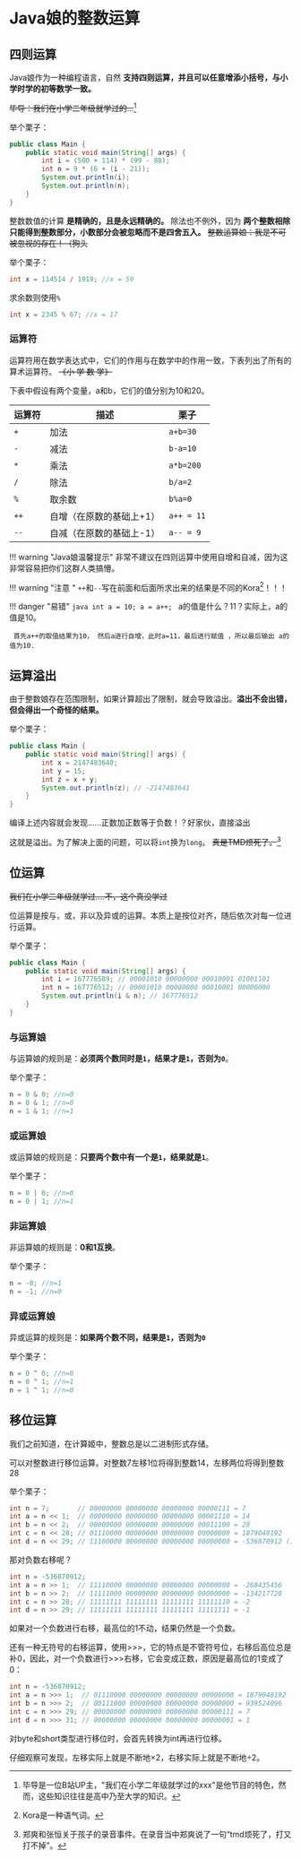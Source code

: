 # Java娘的整数运算
## 四则运算

Java娘作为一种编程语言，自然 **支持四则运算，并且可以任意增添小括号，与小学时学的初等数学一致。**

~~毕导：我们在小学二年级就学过的...~~[^1]

[^1]: 毕导是一位B站UP主，"我们在小学二年级就学过的xxx"是他节目的特色，然而，这些知识往往是高中乃至大学的知识。


举个栗子：
```java
public class Main {
    public static void main(String[] args) {
        int i = (500 + 114) * (99 - 88);
        int n = 9 * (6 + (i - 21)); 
        System.out.println(i);
        System.out.println(n);
    }
}

```
整数数值的计算 **是精确的，且是永远精确的。** 除法也不例外，因为 **两个整数相除只能得到整数部分，小数部分会被忽略而不是四舍五入。** ~~整数运算娘：我是不可被忽视的存在！（狗头~~

举个栗子：
```java
int x = 114514 / 1919; //x = 59
```
求余数则使用`%`
```java
int x = 2345 % 67; //x = 17
```

### 运算符
运算符用在数学表达式中，它们的作用与在数学中的作用一致，下表列出了所有的算术运算符。 ~~《小  学  数  学》~~

下表中假设有两个变量，a和b，它们的值分别为10和20。

| 运算符 | 描述 | 栗子 |
|-----|-----|-----|
| `+` | 加法 | `a+b=30` |
| `-` | 减法 | `b-a=10` |
| `*` | 乘法 | `a*b=200` |
| `/` | 除法 | `b/a=2` |
| `%` | 取余数 | `b%a=0` |
| `++` | 自增（在原数的基础上+1） | `a++ = 11` |
| `--` | 自减（在原数的基础上-1） | `a-- = 9` |

!!! warning "Java娘温馨提示"
	非常不建议在四则运算中使用自增和自减，因为这非常容易把你们这群人类搞懵。

!!! warning "注意	"
	`++`和`--`写在前面和后面所求出来的结果是不同的Kora[^2]！！！

!!! danger "易错"
	```java
	int a = 10;
	a = a++;
	```
	a的值是什么？11？实际上，a的值是10。
	
	 首先a++的取值结果为10， 然后a进行自增，此时a=11，最后进行赋值 ，所以最后输出 a的值为10.

[^2]: Kora是一种语气词。

## 运算溢出
由于整数娘存在范围限制，如果计算超出了限制，就会导致溢出。**溢出不会出错，但会得出一个奇怪的结果。**

举个栗子：
```java
public class Main {
    public static void main(String[] args) {
        int x = 2147483640;
        int y = 15;
        int z = x + y;
        System.out.println(z); // -2147483641
    }
}
```

编译上述内容就会发现......正数加正数等于负数！？好家伙，直接溢出

这就是溢出。为了解决上面的问题，可以将`int`换为`long`。 ~~真是TMD烦死了。~~[^3]

[^3]: 郑爽和张恒关于孩子的录音事件。在录音当中郑爽说了一句“tmd烦死了，打又打不掉”。

## 位运算

~~我们在小学二年级就学过....不，这个真没学过~~

位运算是按与，或，非以及异或的运算。本质上是按位对齐，随后依次对每一位进行运算。

举个栗子：
```java
public class Main {
    public static void main(String[] args) {
        int i = 167776589; // 00001010 00000000 00010001 01001101
        int n = 167776512; // 00001010 00000000 00010001 00000000
        System.out.println(i & n); // 167776512
    }
}
```

### 与运算娘
与运算娘的规则是：**必须两个数同时是`1`，结果才是`1`，否则为`0`**。

举个栗子：
```java
n = 0 & 0; //n=0
n = 0 & 1; //n=0
n = 1 & 1; //n=1
```

### 或运算娘
或运算娘的规则是：**只要两个数中有一个是`1`，结果就是`1`**。

举个栗子：
```java
n = 0 | 0; //n=0
n = 0 | 1; //n=1
```

### 非运算娘
非运算娘的规则是：**0和1互换**。

举个栗子：
```java
n = -0; //n=1
n = -1; //n=0
```

### 异或运算娘
异或运算的规则是：**如果两个数不同，结果是`1`，否则为`0`**

举个栗子：
```java
n = 0 ^ 0; //n=0
n = 0 ^ 1; //n=1
n = 1 ^ 1; //n=0
```

## 移位运算

我们之前知道，在计算姬中，整数总是以二进制形式存储。

可以对整数进行移位运算。对整数7左移1位将得到整数14，左移两位将得到整数28

举个栗子：
```java
int n = 7;       // 00000000 00000000 00000000 00000111 = 7
int a = n << 1;  // 00000000 00000000 00000000 00001110 = 14
int b = n << 2;  // 00000000 00000000 00000000 00011100 = 28
int c = n << 28; // 01110000 00000000 00000000 00000000 = 1879048192
int d = n << 29; // 11100000 00000000 00000000 00000000 = -536870912 (溢出)
```

那对负数右移呢？

```java
int n = -536870912;
int a = n >> 1;  // 11110000 00000000 00000000 00000000 = -268435456
int b = n >> 2;  // 11111000 00000000 00000000 00000000 = -134217728
int c = n >> 28; // 11111111 11111111 11111111 11111110 = -2
int d = n >> 29; // 11111111 11111111 11111111 11111111 = -1
```

如果对一个负数进行右移，最高位的1不动，结果仍然是一个负数。

还有一种无符号的右移运算，使用>>>，它的特点是不管符号位，右移后高位总是补0，因此，对一个负数进行>>>右移，它会变成正数，原因是最高位的1变成了0：

```java
int n = -536870912;
int a = n >>> 1;  // 01110000 00000000 00000000 00000000 = 1879048192
int b = n >>> 2;  // 00111000 00000000 00000000 00000000 = 939524096
int c = n >>> 29; // 00000000 00000000 00000000 00000111 = 7
int d = n >>> 31; // 00000000 00000000 00000000 00000001 = 1
```

对byte和short类型进行移位时，会首先转换为int再进行位移。

仔细观察可发现，左移实际上就是不断地×2，右移实际上就是不断地÷2。